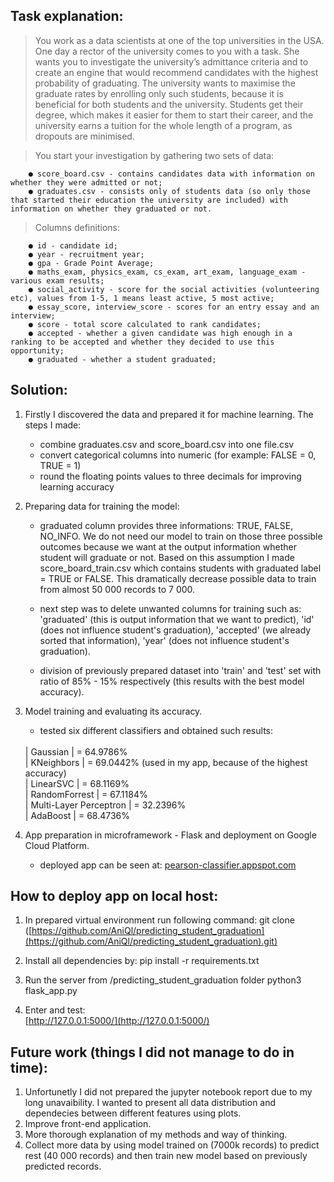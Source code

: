 ## <b> Task explanation:</b>

> You work as a data scientists at one of the top universities in the USA. One day a rector of the university comes to you with a task. She wants you to investigate the university’s admittance criteria and to create an engine that would recommend candidates with the highest probability of graduating. The university wants to maximise the graduate rates by enrolling only such students, because it is beneficial for both students and the university. Students get their degree, which makes it easier for them to start their career, and the university earns a tuition for the whole length of a program, as dropouts are minimised.

>You start your investigation by gathering two sets of data:

		● score_board.csv - contains candidates data with information on whether they were admitted or not;
		● graduates.csv - consists only of students data (so only those that started their education the university are included) with information on whether they graduated or not.
>Columns definitions:
	
		● id - candidate id;
		● year - recruitment year;
		● gpa - Grade Point Average;
		● maths_exam, physics_exam, cs_exam, art_exam, language_exam - various exam results;
		● social_activity - score for the social activities (volunteering etc), values from 1-5, 1 means least active, 5 most active;
		● essay_score, interview_score - scores for an entry essay and an interview;
		● score - total score calculated to rank candidates;
		● accepted - whether a given candidate was high enough in a ranking to be accepted and whether they decided to use this opportunity;
		● graduated - whether a student graduated;

## <b> Solution: </b>

 1. Firstly I discovered the data and prepared it for machine learning. The steps I made:

	 - combine graduates.csv and score_board.csv into one file.csv
	 - convert categorical columns into numeric (for example: FALSE = 0, TRUE = 1)
	 - round the floating points values to three decimals for improving learning accuracy

2. Preparing data for training the model:

	 - graduated column provides three informations: TRUE, FALSE, NO_INFO. We do not need our model to train on those three possible outcomes because we want at the output information whether student will graduate or not. Based on this assumption I made score_board_train.csv which contains students with graduated label = TRUE or FALSE. This dramatically decrease possible data to train from almost 50 000 records to 7 000. 
 
	 - next step was to delete unwanted columns for training such as: 
 'graduated' (this is output information that we want to predict), 
 'id' (does not influence student's graduation), 
 'accepted' (we already sorted that information), 
 'year' (does not influence student's graduation).
 
	 - division of previously prepared dataset into 'train' and 'test' set with ratio of 85% - 15% respectively (this results with the best model accuracy).
 3. Model training and evaluating its accuracy.
	 - tested six different classifiers and obtained such results:
	 <br>
	 | Gaussian   |  = 64.9786% 
	 <br>
	 | KNeighbors | = 69.0442% (used in my app, because of the highest accuracy)
	 <br>
	 | LinearSVC | = 68.1169%
	 <br>
	 | RandomForrest | = 67.1184%
	 <br>
	 | Multi-Layer Perceptron | = 32.2396%
	 <br>
	 | AdaBoost | = 68.4736%

4. App preparation in microframework - Flask and deployment on Google Cloud Platform.
		
	- deployed app can be seen at: [pearson-classifier.appspot.com](http://pearson-classifier.appspot.com/)
## How to deploy app on local host:
1.  In prepared virtual environment run following command: 
    git clone  ([https://github.com/AniQl/predicting_student_graduation](https://github.com/AniQl/predicting_student_graduation).git)
    
2.  Install all dependencies by:
    pip install -r requirements.txt
    
3.  Run the server from /predicting_student_graduation folder
    python3 flask_app.py
    
4.  Enter and test:  
    [http://127.0.0.1:5000/](http://127.0.0.1:5000/)
	
## Future work (things I did not manage to do in time):

 1. Unfortunetly I did not prepared the jupyter notebook report due to my long unavaibility. I wanted to present all data distribution and dependecies between different features using plots.
 2. Improve front-end application.
 3. More thorough explanation of my methods and way of thinking.
 4. Collect more data by using model trained on (7000k records) to predict rest (40 000 records) and then train new model based on previously predicted records. 


